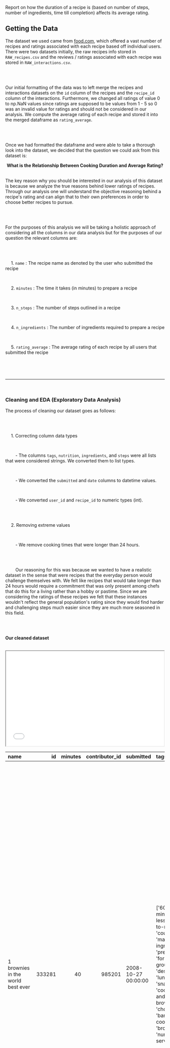 Report on how the duration of a recipe is (based on number of steps, number of ingredients, time till completion) affects its average rating.




## <strong>Getting the Data</strong>

<p>

The dataset we used came from [food.com](https://dsc80.com/project3/recipes-and-ratings/food.com), which offered a vast number of recipes and ratings associated with each recipe based off individual users. There were two datasets initially, the raw recipes info stored in <code>RAW_recipes.csv</code> and the reviews / ratings associated with each recipe was stored in <code>RAW_interactions.csv</code>. 

<br>
<br>

Our initial formatting of the data was to left merge the recipes and interactions datasets on the <code>id</code> column of the recipes and the <code>recipe_id</code> column of the interactions. Furthermore, we changed all ratings of value 0 to np.NaN values since ratings are supposed to be values from 1 - 5 so 0 was an invalid value for ratings and should not be considered in our analysis. We compute the average rating of each recipe and stored it into the merged dataframe as <code>rating_average</code>.

<br>
<br>

Once we had formatted the dataframe and were able to take a thorough look into the dataset, we decided that the question we could ask from this dataset is:


<center><b> What is the Relationship Between Cooking Duration and Average Rating? </b></center>


<br>

The key reason why you should be interested in our analysis of this dataset is because we analyze the true reasons behind lower ratings of recipes. Through our analysis one will understand the objective reasoning behind a recipe's rating and can align that to their own preferences in order to choose better recipes to pursue. 

<br>
<br>

For the purposes of this analysis we will be taking a holistic approach of considering all the columns in our data analysis but for the purposes of our question the relevant columns are:

<br>
<br>

&emsp; 1. <code>name</code> : The recipe name as denoted by the user who submitted the recipe

<br>

&emsp; 2. <code>minutes</code> : The time it takes (in minutes) to prepare a recipe

<br>

&emsp; 3. <code>n_steps</code> : The number of steps outlined in a recipe

<br>

&emsp; 4. <code>n_ingredients</code> : The number of ingredients required to prepare a recipe

<br>

&emsp; 5. <code>rating_average</code> : The average rating of each recipe by all users that submitted the 
recipe

<br>


</p>

<br>

---

<br>

### <strong>Cleaning and EDA (Exploratory Data Analysis)</strong>

<P>



The process of cleaning our dataset goes as follows:

<br>
<br>

&emsp; 1. Correcting column data types

<br>

&emsp;&emsp; - The columns <code>tags</code>, <code>nutrition</code>, <code>ingredients</code>, and <code>steps</code> were all lists that were considered strings. We converted them to list types. 

<br>

&emsp;&emsp; - We converted the <code>submitted</code> and <code>date</code> columns to datetime values. 

<br>

&emsp;&emsp; - We converted <code>user_id</code> and <code>recipe_id</code> to numeric types (int).

<br>
<br>

&emsp; 2. Removing extreme values

<br>

&emsp;&emsp; - We remove cooking times that were longer than 24 hours. 


<br>
<br>
    
&emsp;&emsp; Our reasoning for this was because we wanted to have a realistic dataset in the sense that were recipes that the everyday person would challenge themselves with. We felt like recipes that would take longer than 24 hours would require a commitment that was only present among chefs that do this for a living rather than a hobby or pastime. Since we are considering the ratings of these recipes we felt that these instances wouldn't reflect the general population's rating since they would find harder and challenging steps much easier since they are much more seasoned in this field. 

<br>
<br>

<strong>Our cleaned dataset</strong>

<br>

<iframe style="background: #E5D1CD;"
         src="assets/df_head.html" width=500 height=300 frameBorder=1>
</iframe>


| name                                 |     id |   minutes |   contributor_id | submitted           | tags                                                                                                                                                                                                                        | nutrition                                    |   n_steps | steps                                                                                                                                                                                                                                                                                                                                                                                                                                                                                                                                                                                                                                                                                                                                                                                                                                            | description                                                                                                                                                                                                                                                                                                                                                                       | ingredients                                                                                                                                                                    |   n_ingredients |          user_id |   recipe_id | date                |   rating_individual | review                                                                                                                                                                                                                                                                                                                                           |   rating_average | missing_rating   |
|:-------------------------------------|-------:|----------:|-----------------:|:--------------------|:----------------------------------------------------------------------------------------------------------------------------------------------------------------------------------------------------------------------------|:---------------------------------------------|----------:|:-------------------------------------------------------------------------------------------------------------------------------------------------------------------------------------------------------------------------------------------------------------------------------------------------------------------------------------------------------------------------------------------------------------------------------------------------------------------------------------------------------------------------------------------------------------------------------------------------------------------------------------------------------------------------------------------------------------------------------------------------------------------------------------------------------------------------------------------------|:----------------------------------------------------------------------------------------------------------------------------------------------------------------------------------------------------------------------------------------------------------------------------------------------------------------------------------------------------------------------------------|:-------------------------------------------------------------------------------------------------------------------------------------------------------------------------------|----------------:|-----------------:|------------:|:--------------------|--------------------:|:-------------------------------------------------------------------------------------------------------------------------------------------------------------------------------------------------------------------------------------------------------------------------------------------------------------------------------------------------|-----------------:|:-----------------|
| 1 brownies in the world    best ever | 333281 |        40 |           985201 | 2008-10-27 00:00:00 | ['60-minutes-or-less', 'time-to-make', 'course', 'main-ingredient', 'preparation', 'for-large-groups', 'desserts', 'lunch', 'snacks', 'cookies-and-brownies', 'chocolate', 'bar-cookies', 'brownies', 'number-of-servings'] | [138.4, 10.0, 50.0, 3.0, 3.0, 19.0, 6.0]     |        10 | ['heat the oven to 350f and arrange the rack in the middle', 'line an 8-by-8-inch glass baking dish with aluminum foil', 'combine chocolate and butter in a medium saucepan and cook over medium-low heat ', 'stirring frequently ', 'until evenly melted', 'remove from heat and let cool to room temperature', 'combine eggs ', 'sugar ', 'cocoa powder ', 'vanilla extract ', 'espresso ', 'and salt in a large bowl and briefly stir until just evenly incorporated', 'add cooled chocolate and mix until uniform in color', 'add flour and stir until just incorporated', 'transfer batter to the prepared baking dish', 'bake until a tester inserted in the center of the brownies comes out clean ', 'about 25 to 30 minutes', 'remove from the oven and cool completely before cutting']                                                | these are the most; chocolatey, moist, rich, dense, fudgy, delicious brownies that you'll ever make.....sereiously! there's no doubt that these will be your fav brownies ever for you can add things to them or make them plain.....either way they're pure heaven!                                                                                                              | ['bittersweet chocolate', 'unsalted butter', 'eggs', 'granulated sugar', 'unsweetened cocoa powder', 'vanilla extract', 'brewed espresso', 'kosher salt', 'all-purpose flour'] |               9 | 386585           |      333281 | 2008-11-19 00:00:00 |                   4 | These were pretty good, but took forever to bake.  I would send it ended up being almost an hour!  Even then, the brownies stuck to the foil, and were on the overly moist side and not easy to cut.  They did taste quite rich, though!  Made for My 3 Chefs.                                                                                   |                4 | False            |
| 1 in canada chocolate chip cookies   | 453467 |        45 |          1848091 | 2011-04-11 00:00:00 | ['60-minutes-or-less', 'time-to-make', 'cuisine', 'preparation', 'north-american', 'for-large-groups', 'canadian', 'british-columbian', 'number-of-servings']                                                               | [595.1, 46.0, 211.0, 22.0, 13.0, 51.0, 26.0] |        12 | ['pre-heat oven the 350 degrees f', 'in a mixing bowl ', 'sift together the flours and baking powder', 'set aside', 'in another mixing bowl ', 'blend together the sugars ', 'margarine ', 'and salt until light and fluffy', 'add the eggs ', 'water ', 'and vanilla to the margarine / sugar mixture and mix together until well combined', 'add in the flour mixture to the wet ingredients and blend until combined', 'scrape down the sides of the bowl and add the chocolate chips', 'mix until combined', 'scrape down the sides to the bowl again', 'using an ice cream scoop ', 'scoop evenly rounded balls of dough and place of cookie sheet about 1 - 2 inches apart to allow for spreading during baking', 'bake for 10 - 15 minutes or until golden brown on the outside and soft & chewy in the center', 'serve hot and enjoy !'] | this is the recipe that we use at my school cafeteria for chocolate chip cookies. they must be the best chocolate chip cookies i have ever had! if you don't have margarine or don't like it, then just use butter (softened) instead.                                                                                                                                            | ['white sugar', 'brown sugar', 'salt', 'margarine', 'eggs', 'vanilla', 'water', 'all-purpose flour', 'whole wheat flour', 'baking soda', 'chocolate chips']                    |              11 | 424680           |      453467 | 2012-01-26 00:00:00 |                   5 | Originally I was gonna cut the recipe in half (just the 2 of us here), but then we had a park-wide yard sale, & I made the whole batch & used them as enticements for potential buyers ~ what the hey, a free cookie as delicious as these are, definitely works its magic! Will be making these again, for sure! Thanks for posting the recipe! |                5 | False            |
| 412 broccoli casserole               | 306168 |        40 |            50969 | 2008-05-30 00:00:00 | ['60-minutes-or-less', 'time-to-make', 'course', 'main-ingredient', 'preparation', 'side-dishes', 'vegetables', 'easy', 'beginner-cook', 'broccoli']                                                                        | [194.8, 20.0, 6.0, 32.0, 22.0, 36.0, 3.0]    |         6 | ['preheat oven to 350 degrees', 'spray a 2 quart baking dish with cooking spray ', 'set aside', 'in a large bowl mix together broccoli ', 'soup ', 'one cup of cheese ', 'garlic powder ', 'pepper ', 'salt ', 'milk ', '1 cup of french onions ', 'and soy sauce', 'pour into baking dish ', 'sprinkle remaining cheese over top', 'bake for 25 minutes or until cheese is lightly browned', 'sprinkle with rest of french fried onions and bake until onions are browned and cheese is bubbly ', 'about 10 more minutes']                                                                                                                                                                                                                                                                                                                      | since there are already 411 recipes for broccoli casserole posted to "zaar" ,i decided to call this one  #412 broccoli casserole.i don't think there are any like this one in the database. i based this one on the famous "green bean casserole" from campbell's soup. but i think mine is better since i don't like cream of mushroom soup.submitted to "zaar" on may 28th,2008 | ['frozen broccoli cuts', 'cream of chicken soup', 'sharp cheddar cheese', 'garlic powder', 'ground black pepper', 'salt', 'milk', 'soy sauce', 'french-fried onions']          |               9 |  29782           |      306168 | 2008-12-31 00:00:00 |                   5 | This was one of the best broccoli casseroles that I have ever made.  I made my own chicken soup for this recipe. I was a bit worried about the tsp of soy sauce but it gave the casserole the best flavor. YUM!                                                                                                                                  |                5 | False            |
|                                      |        |           |                  |                     |                                                                                                                                                                                                                             |                                              |           |                                                                                                                                                                                                                                                                                                                                                                                                                                                                                                                                                                                                                                                                                                                                                                                                                                                  |                                                                                                                                                                                                                                                                                                                                                                                   |                                                                                                                                                                                |                 |                  |             |                     |                     | The photos you took (shapeweaver) inspired me to make this recipe and it actually does look just like them when it comes out of the oven.                                                                                                                                                                                                        |                  |                  |
|                                      |        |           |                  |                     |                                                                                                                                                                                                                             |                                              |           |                                                                                                                                                                                                                                                                                                                                                                                                                                                                                                                                                                                                                                                                                                                                                                                                                                                  |                                                                                                                                                                                                                                                                                                                                                                                   |                                                                                                                                                                                |                 |                  |             |                     |                     | Thanks so much for sharing your recipe shapeweaver. It was wonderful!  Going into my family's favorite Zaar cookbook :)                                                                                                                                                                                                                          |                  |                  |
| 412 broccoli casserole               | 306168 |        40 |            50969 | 2008-05-30 00:00:00 | ['60-minutes-or-less', 'time-to-make', 'course', 'main-ingredient', 'preparation', 'side-dishes', 'vegetables', 'easy', 'beginner-cook', 'broccoli']                                                                        | [194.8, 20.0, 6.0, 32.0, 22.0, 36.0, 3.0]    |         6 | ['preheat oven to 350 degrees', 'spray a 2 quart baking dish with cooking spray ', 'set aside', 'in a large bowl mix together broccoli ', 'soup ', 'one cup of cheese ', 'garlic powder ', 'pepper ', 'salt ', 'milk ', '1 cup of french onions ', 'and soy sauce', 'pour into baking dish ', 'sprinkle remaining cheese over top', 'bake for 25 minutes or until cheese is lightly browned', 'sprinkle with rest of french fried onions and bake until onions are browned and cheese is bubbly ', 'about 10 more minutes']                                                                                                                                                                                                                                                                                                                      | since there are already 411 recipes for broccoli casserole posted to "zaar" ,i decided to call this one  #412 broccoli casserole.i don't think there are any like this one in the database. i based this one on the famous "green bean casserole" from campbell's soup. but i think mine is better since i don't like cream of mushroom soup.submitted to "zaar" on may 28th,2008 | ['frozen broccoli cuts', 'cream of chicken soup', 'sharp cheddar cheese', 'garlic powder', 'ground black pepper', 'salt', 'milk', 'soy sauce', 'french-fried onions']          |               9 |      1.19628e+06 |      306168 | 2009-04-13 00:00:00 |                   5 | I made this for my son's first birthday party this weekend. Our guests INHALED it! Everyone kept saying how delicious it was. I was I could have gotten to try it.                                                                                                                                                                               |                5 | False            |
| 412 broccoli casserole               | 306168 |        40 |            50969 | 2008-05-30 00:00:00 | ['60-minutes-or-less', 'time-to-make', 'course', 'main-ingredient', 'preparation', 'side-dishes', 'vegetables', 'easy', 'beginner-cook', 'broccoli']                                                                        | [194.8, 20.0, 6.0, 32.0, 22.0, 36.0, 3.0]    |         6 | ['preheat oven to 350 degrees', 'spray a 2 quart baking dish with cooking spray ', 'set aside', 'in a large bowl mix together broccoli ', 'soup ', 'one cup of cheese ', 'garlic powder ', 'pepper ', 'salt ', 'milk ', '1 cup of french onions ', 'and soy sauce', 'pour into baking dish ', 'sprinkle remaining cheese over top', 'bake for 25 minutes or until cheese is lightly browned', 'sprinkle with rest of french fried onions and bake until onions are browned and cheese is bubbly ', 'about 10 more minutes']                                                                                                                                                                                                                                                                                                                      | since there are already 411 recipes for broccoli casserole posted to "zaar" ,i decided to call this one  #412 broccoli casserole.i don't think there are any like this one in the database. i based this one on the famous "green bean casserole" from campbell's soup. but i think mine is better since i don't like cream of mushroom soup.submitted to "zaar" on may 28th,2008 | ['frozen broccoli cuts', 'cream of chicken soup', 'sharp cheddar cheese', 'garlic powder', 'ground black pepper', 'salt', 'milk', 'soy sauce', 'french-fried onions']          |               9 | 768828           |      306168 | 2013-08-02 00:00:00 |                   5 | Loved this.  Be sure to completely thaw the broccoli.  I didn&#039;t and it didn&#039;t get done in time specified.  Just cooked it a little longer though and it was perfect.  Thanks Chef.                                                                                                                                                     |                5 | False            |

<br>



<br>
<br>

For our <strong>EDA</strong>, we focused on 3 main forms of analysis, univariate, bivariate, and aggregates. 

<br>
<br>


&emsp; <strong>1. Univariate Analysis:</strong>

<br>
<br>

    For our univariate analysis we create multiple distributions of the relevant columns of our dataset. This allowed us to easily view the spread, mins, maxes, and skew of the values for each column of data. We created these distributions for the cooking times, number of steps in recipes, number of ingredients in recipes, and the average ratings of recipes. The plots are shown below. 

<br>
<br>

<center>

<iframe src="assets/univariate_times.html" width=600 height=400 frameBorder=1></iframe>

<br>
<br>

From this distribution we notice that there is a massive range of times for which recipes are made, even when we narrow down the times to less than a day, however the greatest number of recipes occur when the duration is about an hour or less (~ 72 minutes)

<br>
<br>

<iframe src="assets/univariate_steps.html" width=600 height=400 frameBorder=1></iframe>

<br>
<br>

Similarly to the distribution of cooking duration, the number of stpes has a very positively skewed graph where most recipes have it's number of steps between 5 - 10 with the overwhlming majority as recipes with less than 20 steps. 

<br>
<br>

<iframe src="assets/univariate_ingred.html" width=600 height=400 frameBorder=1></iframe>

<br>
<br>

The distribution for the number of ingredients is actually relatively normal with the exception for a couple of outlier recipes that contain more than 25 recipes. Other than these cases, the distribution is centered around 10 ingredients for a recipe. 

<br>
<br>

<iframe src="assets/univariate_ratings.html" width=600 height=400 frameBorder=1></iframe> 

<br>
<br>

This distribution illustrates a very interesting aspect of the data where the average ratings is strongly negatively skewed with the majority of the ratings being greater than a 4.5. We have found this interesting simply due to the general idea that the more likely people to leave reviews and ratings when optional is the population of people that have strong dissatisfaction of a product or service. 

<br>
<br>

</center>

<br>
<br>

&emsp; <strong>2. Bivariate Analysis:</strong>

<br>
<br>

    For our bivariate analysis we wanted to understand the relationship between key quantitative values within our dataset. The graphs of these relationships allowed us to understand the rough association between two variables and gave us better insight on how the increase / decrease of minutes or steps might affect other variables. The plots are shown below. 

<br>
<br>

<center>

<iframe src="assets/bivariate_mins_steps.html" width=600 height=400 frameBorder=1></iframe>

<br>
<br>

This plot illustrates the relationship between the number of steps a recipe has and the average duration (in minutes) that recipe takes. From this graph we are able to tell that there is a positive relationship between the two variables (increasing the number of steps of a recipe increases that recipes duration) except for a gap in the data where there are no recipes of 45 - 75 steps. 

<br>
<br>

<iframe src="assets/bivariate_mins_ingred.html" width=600 height=400 frameBorder=1></iframe>

<br>
<br>

The plot of the number of ingredients against the average duration of a recipe is similar to the previous graph excep its domain is much smaller. It also does not seem to have as much of a linear relationship as it could be a quadratic relationship as the average duration sharply increases when there are 20 - 25 ingredients in the recipe. 

<br>
<br>

<iframe src="assets/bivariate_mins_ratings.html" width=600 height=400 frameBorder=1></iframe>

<br>
<br>
<br>

</center>

&emsp; <strong>3. Aggregates:</strong>

<br>
<br>

    We also calculated some interesting aggregate values through pivot tables. This illustrated to us the general break down how often certain pairs of complexities occurred and if the average occurence of certain aggregates were ever out of the ordinary.

<br>
<br>

<center>

<iframe src="assets/pt_1.*" width=600 height=400 frameBorder=1></iframe>

<br>
<br>

Although this pivot table is very large, it does reveal some key aspects of the dataset to us. The pivot table shows us how often a certain pairing of cooking duration (index) and number of steps (column) for a recipe takes. We can use this to understand the frequency in which a small number of steps recipe of high cooking duration can take place. It is a more quantitative way of looking at the data illustrated by the first bivariate plot above. 

<br>
<br>

</center>


</p>

---

<br>
<br>
<br>

## <strong>Assessment of Missingness</strong>

<br>
<br>

<p>

To assess the types of missingness present in our data we conducted two forms of analysis:
<br>
<br>

<ol type="1">
  <li>Not Missing at Random:
    <ol type='i'>
        <li> 
            We analyzed the relevant columns in our dataset to find a a column with missing values that were independent of the rest of the data except for its own value.
        </li>
    </ol>
  </li>
</ol>

<br>

<ol start="2">
  <li>Missing Dependency:
    <ol type='i'>
        <li>
            Utilizing permuation tests were able to locate a column that showed cleared evidence for having missingness dependent on a column and independent missingness dependent on another column. 
        </li>
    </ol>
  </li>
</ol>

<br>
<br>

First, <strong>NMAR</strong>:

<br>
<br>

The "description" column in this dataset is likely NMAR. While it is possible that descriptions may be missing because the title is self-explanatory, there are descriptions that have nothing to do with the title or the food item itself. This implies that descriptions aren't missing dependent on the 'name' column, and it likely isn't dependent on other columns. They could be missing dependent on themselves because the owner of the recipe felt that they couldn't think of a description that warranted writing it in the first place. The owner felt that there was nothing important to say about the recipe, so there was no need to write a description. The missingness of description is dependent on the descriptions themselves.


<br>
<br>


Second, <strong>Missing Dependency</strong>:


</p>


<br>
---
<br>

## <strong>Hypothesis Testing</strong>

<br>

<p>

To answer our question: 
<br>
<br>

 <center><i>Is their a relationship between cooking duration and average rating> </i></center>

 <br>
 <br>
 
 we conducted a permutation test


 We conducted a permutation hypothesis test focusing on the relationship between cooking duration and recipe rating. 

<br>
<br>

### <strong>Null</strong>

<br>

<strong>Null Hypothesis</strong>: 
<br>

&emsp;The average rating of a recipe is not related to the cooking duration that recipe.


<strong>Choosing the Null</strong>: 
<br>

&emsp;We chose this null hypothesis because it assumes there is no relationship between these two variables, which is what we are testing to reject, which is good for answering our question.

<br>

### <strong>Alternate</strong>

<br>

<strong>Alternate Hypothesis</strong>: 
<br>

&emsp;The average rating of a recipe decreases the longer the cooking duration of that recipe.

<br>

<strong>Choosing the Alternative</strong>: 
<br>

&emsp;We chose this alternative because it matches our intuition that people who have spent longer cooking a recipe may be more cynical or harsh towards the recipe because of the time they've invested, whereas people cooking shorter recipes won't be as harsh when rating it since they didn't lose as much time.

<br>

### <strong>Test Statistic</strong>

<br>

<strong>Test Statistic</strong>: 
<br>

&emsp;The test statistic we decided to use was the difference in average cooking duration for low rated recipes on average [1, 3.5) and high rated recipes on average [3.5, 5]

<br>

<strong>Choosing the Test Statistic</strong>: 
<br>

&emsp;Using the difference in mean cooking times is a valid test statistic because cooking duration is a numerical distribution. We divided the averages between low and high rated recipes to see if the cooking durations were different dependent on average rating.

<br>

### <strong>Assumptions and Results</strong>

<br>

<strong>Significance Level</strong>: 
<br>

&emsp;We chose our significance level to be 0.05 since this is the standard level for hypothesis tests that do not require extreme accuracy. 

<br>

<strong>Conclusion</strong>: 
<br>

&emsp;Our resulting p-value was 0.00.

<br>

&emsp;Since our p-value is less than our stated significance value, we reject the null hypothesis. There is evidence that is not consistent with our null hypothesis that average rating and cooking duration are not related.


</p>

<br>

---

<br>
<br>

<center>

# <i>That is all!</i>

</center>